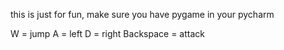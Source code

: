 this is just for fun, make sure you have pygame in your pycharm

W = jump
A = left
D = right
Backspace = attack
